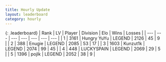 ```yaml
---
title: Hourly Update
layout: leaderboard
category: hourly
---
```


{: .leaderboard}
| Rank | LV | Player | Division | Elo | Wins | Losses |
| --- | --- | --- | --- | --- | --- | --- |
| <span data-change="0">1</span> | 3161 | <span title="ID: 164871">Hungry YuYu</span> | LEGEND | <span data-change="0">2126</span> | <span data-change="0">45</span> | <span data-change="0">9</span> |
| <span data-change="0">2</span> | 388 | <span title="ID: 623502">Enugie</span> | LEGEND | <span data-change="0">2085</span> | <span data-change="0">53</span> | <span data-change="0">17</span> |
| <span data-change="0">3</span> | 1603 | <span title="ID: 392407">Kunzut1k</span> | LEGEND | <span data-change="0">2074</span> | <span data-change="0">99</span> | <span data-change="0">45</span> |
| <span data-change="0">4</span> | 448 | <span title="ID: 623829">LUCKYSPAIN</span> | LEGEND | <span data-change="0">2069</span> | <span data-change="0">29</span> | <span data-change="0">5</span> |
| <span data-change="1">5</span> | 1396 | <span title="ID: 4783">pojlk</span> | LEGEND | <span data-change="8">2052</span> | <span data-change="1">38</span> | <span data-change="0">9</span> |